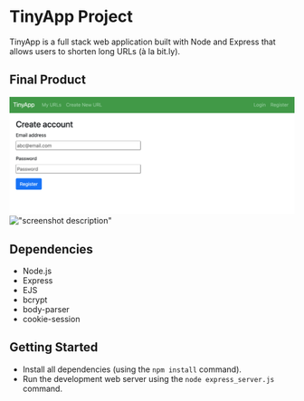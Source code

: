 # TinyApp Project

TinyApp is a full stack web application built with Node and Express that allows users to shorten long URLs (à la bit.ly).

## Final Product

!["User Registration page"](images/SS1.png)
!["screenshot description"](#)

## Dependencies

- Node.js
- Express
- EJS
- bcrypt
- body-parser
- cookie-session

## Getting Started

- Install all dependencies (using the `npm install` command).
- Run the development web server using the `node express_server.js` command.
